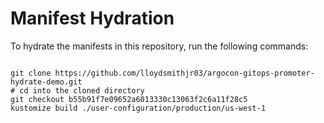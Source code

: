 
# Manifest Hydration

To hydrate the manifests in this repository, run the following commands:

```shell

git clone https://github.com/lloydsmithjr03/argocon-gitops-promoter-hydrate-demo.git
# cd into the cloned directory
git checkout b55b91f7e09652a6013330c13063f2c6a11f28c5
kustomize build ./user-configuration/production/us-west-1
```